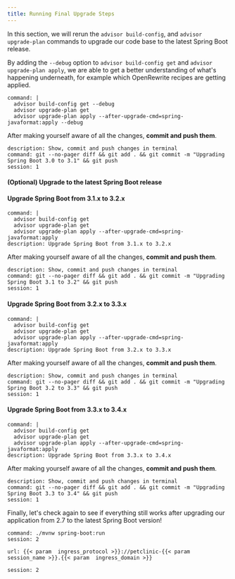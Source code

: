 ```yaml
---
title: Running Final Upgrade Steps 
---
```


In this section, we will rerun the `advisor build-config`, and `advisor upgrade-plan` commands to upgrade our code base to the latest Spring Boot release.

By adding the `--debug` option to `advisor build-config get` and `advisor upgrade-plan apply`, we are able to get a better understanding of what's happening underneath, for example which OpenRewrite recipes are getting applied.
```terminal:execute
command: |
  advisor build-config get --debug
  advisor upgrade-plan get 
  advisor upgrade-plan apply --after-upgrade-cmd=spring-javaformat:apply --debug
```

After making yourself aware of all the changes, **commit and push them**.
```terminal:execute
description: Show, commit and push changes in terminal 
command: git --no-pager diff && git add . && git commit -m "Upgrading Spring Boot 3.0 to 3.1" && git push
session: 1
```

#### (Optional) Upgrade to the latest Spring Boot release

#### Upgrade Spring Boot from 3.1.x to 3.2.x
```terminal:execute
command: |
  advisor build-config get
  advisor upgrade-plan get 
  advisor upgrade-plan apply --after-upgrade-cmd=spring-javaformat:apply
description: Upgrade Spring Boot from 3.1.x to 3.2.x
```

After making yourself aware of all the changes, **commit and push them**.
```terminal:execute
description: Show, commit and push changes in terminal 
command: git --no-pager diff && git add . && git commit -m "Upgrading Spring Boot 3.1 to 3.2" && git push
session: 1
```

#### Upgrade Spring Boot from 3.2.x to 3.3.x
```terminal:execute
command: |
  advisor build-config get
  advisor upgrade-plan get 
  advisor upgrade-plan apply --after-upgrade-cmd=spring-javaformat:apply
description: Upgrade Spring Boot from 3.2.x to 3.3.x
```
After making yourself aware of all the changes, **commit and push them**.
```terminal:execute
description: Show, commit and push changes in terminal 
command: git --no-pager diff && git add . && git commit -m "Upgrading Spring Boot 3.2 to 3.3" && git push
session: 1
```
#### Upgrade Spring Boot from 3.3.x to 3.4.x
```terminal:execute
command: |
  advisor build-config get
  advisor upgrade-plan get 
  advisor upgrade-plan apply --after-upgrade-cmd=spring-javaformat:apply
description: Upgrade Spring Boot from 3.3.x to 3.4.x
```

After making yourself aware of all the changes, **commit and push them**.
```terminal:execute
description: Show, commit and push changes in terminal 
command: git --no-pager diff && git add . && git commit -m "Upgrading Spring Boot 3.3 to 3.4" && git push
session: 1
```



Finally, let's check again to see if everything still works after upgrading our application from 2.7 to the latest Spring Boot version!
```terminal:execute
command: ./mvnw spring-boot:run
session: 2
```

```dashboard:open-url
url: {{< param  ingress_protocol >}}://petclinic-{{< param  session_name >}}.{{< param  ingress_domain >}}
```

```terminal:interrupt
session: 2
```
